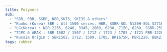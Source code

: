```yaml
---
title: Polymers
sub:
  - "SBR, PBR, SSBR, NBR,SKI3, SKI3S & others"
  - "Kumho (Korea) SBR : All 1500 series, HBR, SSBR-SOL 5130H-SOL 5271H, NBR-35L, KNB 1845"
  - "LG(Korea) : NBR 2255, 6240, 3345, 2860, 6230, 7150, 6260, SSBR-2550, 3323, 3626, 3824,F1038, F1810, F2150, 2550H, SBR-1500 series and 1723"
  - "TJPC & ARAK : SBR 1502 / 1507 / 1712 / 1723 / 1705 / 1721 PBR-1220/1202 (COBALT & ND Base)"
  - "Russia Origin : SBR1502, 1712, 1500, 1705, BK1675N, PBR1220, BBK232, NBR33, 26, SKI-3S, SKI-3"
tags: rubber
---
```

